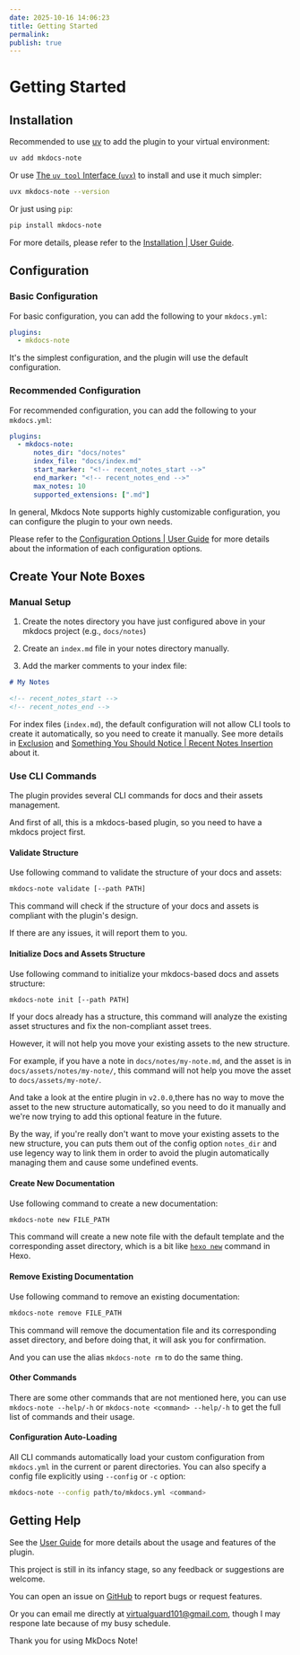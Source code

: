 ```yaml
---
date: 2025-10-16 14:06:23
title: Getting Started
permalink: 
publish: true
---
```


# Getting Started

## Installation

Recommended to use [uv](https://docs.astral.sh/uv/) to add the plugin to your virtual environment:
```bash
uv add mkdocs-note
```

Or use [The `uv tool` Interface (`uvx`)](https://docs.astral.sh/uv/concepts/tools/) to install and use it much simpler:
```bash
uvx mkdocs-note --version
```

Or just using `pip`:
```bash
pip install mkdocs-note
```

For more details, please refer to the [Installation | User Guide](usage/installation.md).

## Configuration

### Basic Configuration

For basic configuration, you can add the following to your `mkdocs.yml`:

```yml
plugins:
  - mkdocs-note
```

It's the simplest configuration, and the plugin will use the default configuration.

### Recommended Configuration

For recommended configuration, you can add the following to your `mkdocs.yml`:

```yml
plugins:
  - mkdocs-note:
      notes_dir: "docs/notes"
      index_file: "docs/index.md"
      start_marker: "<!-- recent_notes_start -->"
      end_marker: "<!-- recent_notes_end -->"
      max_notes: 10
      supported_extensions: [".md"]
```

In general, Mkdocs Note supports highly customizable configuration, you can configure the plugin to your own needs.

Please refer to the [Configuration Options | User Guide](usage/config.md) for more details about the information of each configuration options.

## Create Your Note Boxes

### Manual Setup

1. Create the notes directory you have just configured above in your mkdocs project (e.g., `docs/notes`)

2. Create an `index.md` file in your notes directory manually.

3. Add the marker comments to your index file:

```markdown
# My Notes

<!-- recent_notes_start -->
<!-- recent_notes_end -->
```

For index files (`index.md`), the default configuration will not allow CLI tools to create it automatically, so you need to create it manually. See more details in [Exclusion](usage/exclusion.md) and [Something You Should Notice | Recent Notes Insertion](usage/recent-notes.md#Something-You-Should-Notice) about it.

### Use CLI Commands

The plugin provides several CLI commands for docs and their assets management.

And first of all, this is a mkdocs-based plugin, so you need to have a mkdocs project first.

#### Validate Structure

Use following command to validate the structure of your docs and assets:

```bash
mkdocs-note validate [--path PATH]
```

This command will check if the structure of your docs and assets is compliant with the plugin's design.

If there are any issues, it will report them to you.

#### Initialize Docs and Assets Structure

Use following command to initialize your mkdocs-based docs and assets structure:

```bash
mkdocs-note init [--path PATH]
```

If your docs already has a structure, this command will analyze the existing asset structures and fix the non-compliant asset trees.

However, it will not help you move your existing assets to the new structure.

For example, if you have a note in `docs/notes/my-note.md`, and the asset is in `docs/assets/notes/my-note/`, this command will not help you move the asset to `docs/assets/my-note/`.

And take a look at the entire plugin in `v2.0.0`,there has no way to move the asset to the new structure automatically, so you need to do it manually and we're now trying to add this optional feature in the future.

By the way, if you're really don't want to move your existing assets to the new structure, you can puts them out of the config option `notes_dir` and use legency way to link them in order to avoid the plugin automatically managing them and cause some undefined events.

#### Create New Documentation

Use following command to create a new documentation:

```bash
mkdocs-note new FILE_PATH
```

This command will create a new note file with the default template and the corresponding asset directory, which is a bit like [`hexo new`](https://hexo.io/zh-cn/docs/commands#new) command in Hexo.

#### Remove Existing Documentation

Use following command to remove an existing documentation:

```bash
mkdocs-note remove FILE_PATH
```

This command will remove the documentation file and its corresponding asset directory, and before doing that, it will ask you for confirmation.

And you can use the alias `mkdocs-note rm` to do the same thing.

#### Other Commands

There are some other commands that are not mentioned here, you can use `mkdocs-note --help/-h` or `mkdocs-note <command> --help/-h` to get the full list of commands and their usage.

#### Configuration Auto-Loading

All CLI commands automatically load your custom configuration from `mkdocs.yml` in the current or parent directories. You can also specify a config file explicitly using `--config` or `-c` option:

```bash
mkdocs-note --config path/to/mkdocs.yml <command>
```

## Getting Help

See the [User Guide](usage/index.md) for more details about the usage and features of the plugin.

This project is still in its infancy stage, so any feedback or suggestions are welcome.

You can open an issue on [GitHub](https://github.com/virtualguard101/mkdocs-note/issues) to report bugs or request features.

Or you can email me directly at [virtualguard101@gmail.com](mailto:virtualguard101@gmail.com), though I may respone late because of my busy schedule.

Thank you for using MkDocs Note!
